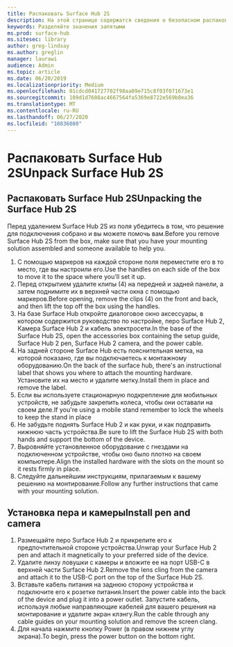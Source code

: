 ```yaml
---
title: Распаковать Surface Hub 2S
description: На этой странице содержатся сведения о безопасном распаковке Surface Hub 2S.
keywords: Разделяйте значения запятыми
ms.prod: surface-hub
ms.sitesec: library
author: greg-lindsay
ms.author: greglin
manager: laurawi
audience: Admin
ms.topic: article
ms.date: 06/20/2019
ms.localizationpriority: Medium
ms.openlocfilehash: 01cdcd041727702f98aa09e715c8f03f071673e1
ms.sourcegitcommit: 109d1d7608ac4667564fa5369e8722e569b8ea36
ms.translationtype: MT
ms.contentlocale: ru-RU
ms.lasthandoff: 06/27/2020
ms.locfileid: "10836080"
---
```

# <span data-ttu-id="de6a5-104">Распаковать Surface Hub 2S</span><span class="sxs-lookup"><span data-stu-id="de6a5-104">Unpack Surface Hub 2S</span></span>

## <span data-ttu-id="de6a5-105">Распаковать Surface Hub 2S</span><span class="sxs-lookup"><span data-stu-id="de6a5-105">Unpacking the Surface Hub 2S</span></span>

<span data-ttu-id="de6a5-106">Перед удалением Surface Hub 2S из поля убедитесь в том, что решение для подключения собрано и вы можете помочь вам.</span><span class="sxs-lookup"><span data-stu-id="de6a5-106">Before you remove Surface Hub 2S from the box, make sure that you have your mounting solution assembled and someone available to help you.</span></span>

1. <span data-ttu-id="de6a5-107">С помощью маркеров на каждой стороне поля переместите его в то место, где вы настроили его.</span><span class="sxs-lookup"><span data-stu-id="de6a5-107">Use the handles on each side of the box to move it to the space where you'll set it up.</span></span>
2. <span data-ttu-id="de6a5-108">Перед открытием удалите клипы (4) на передней и задней панели, а затем поднимите их в верхней части окна с помощью маркеров.</span><span class="sxs-lookup"><span data-stu-id="de6a5-108">Before opening, remove the clips (4) on the front and back, and then lift the top off the box using the handles.</span></span>
3. <span data-ttu-id="de6a5-109">На базе Surface Hub откройте диалоговое окно аксессуары, в котором содержится руководство по настройке, перо Surface Hub 2, Камера Surface Hub 2 и кабель электросети.</span><span class="sxs-lookup"><span data-stu-id="de6a5-109">In the base of the Surface Hub 2S, open the accessories box containing the setup guide, Surface Hub 2 pen, Surface Hub 2 camera, and the power cable.</span></span>
4. <span data-ttu-id="de6a5-110">На задней стороне Surface Hub есть пояснительная метка, на которой показано, где вы подключаетесь к монтажному оборудованию.</span><span class="sxs-lookup"><span data-stu-id="de6a5-110">On the back of the surface hub, there's an instructional label that shows you where to attach the mounting hardware.</span></span> <span data-ttu-id="de6a5-111">Установите их на место и удалите метку.</span><span class="sxs-lookup"><span data-stu-id="de6a5-111">Install them in place and remove the label.</span></span>
5. <span data-ttu-id="de6a5-112">Если вы используете стационарную подкрепление для мобильных устройств, не забудьте закрепить колеса, чтобы они оставали на своем деле.</span><span class="sxs-lookup"><span data-stu-id="de6a5-112">If you're using a mobile stand remember to lock the wheels to keep the stand in place</span></span>
6. <span data-ttu-id="de6a5-113">Не забудьте поднять Surface Hub 2 и как руки, и как подправить нижнюю часть устройства.</span><span class="sxs-lookup"><span data-stu-id="de6a5-113">Be sure to lift the Surface Hub 2S with both hands and support the bottom of the device.</span></span>
7. <span data-ttu-id="de6a5-114">Выровняйте установленное оборудование с гнездами на подключенном устройстве, чтобы оно было плотно на своем компьютере.</span><span class="sxs-lookup"><span data-stu-id="de6a5-114">Align the installed hardware with the slots on the mount so it rests firmly in place.</span></span>
8. <span data-ttu-id="de6a5-115">Следуйте дальнейшим инструкциям, прилагаемым к вашему решению на монтирование.</span><span class="sxs-lookup"><span data-stu-id="de6a5-115">Follow any further instructions that came with your mounting solution.</span></span>

## <span data-ttu-id="de6a5-116">Установка пера и камеры</span><span class="sxs-lookup"><span data-stu-id="de6a5-116">Install pen and camera</span></span>

1. <span data-ttu-id="de6a5-117">Размещайте перо Surface Hub 2 и прикрепите его к предпочтительной стороне устройства.</span><span class="sxs-lookup"><span data-stu-id="de6a5-117">Unwrap your Surface Hub 2 pen and attach it magnetically to your preferred side of the device.</span></span>
2. <span data-ttu-id="de6a5-118">Удалите линзу ловушки с камеры и вложите ее на порт USB-C в верхней части Surface Hub 2.</span><span class="sxs-lookup"><span data-stu-id="de6a5-118">Remove the lens cling from the camera and attach it to the USB-C port on the top of the Surface Hub 2S.</span></span>
3. <span data-ttu-id="de6a5-119">Вставьте кабель питания на заднюю сторону устройства и подключите его к розетке питания.</span><span class="sxs-lookup"><span data-stu-id="de6a5-119">Insert the power cable into the back of the device and plug it into a power outlet.</span></span> <span data-ttu-id="de6a5-120">Запустите кабель, используя любые направляющие кабелей для вашего решения на монтирование и удалите экран клэнгу.</span><span class="sxs-lookup"><span data-stu-id="de6a5-120">Run the cable through any cable guides on your mounting solution and remove the screen clang.</span></span>
4. <span data-ttu-id="de6a5-121">Для начала нажмите кнопку Power (в правом нижнем углу экрана).</span><span class="sxs-lookup"><span data-stu-id="de6a5-121">To begin, press the power button on the bottom right.</span></span>
